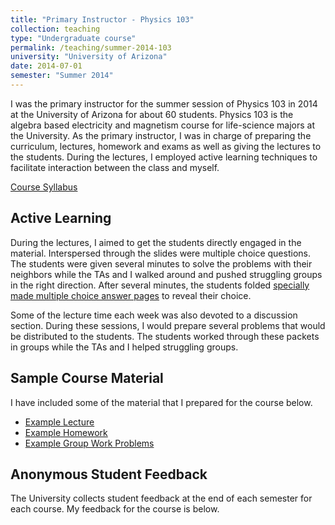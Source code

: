 ```yaml
---
title: "Primary Instructor - Physics 103"
collection: teaching
type: "Undergraduate course"
permalink: /teaching/summer-2014-103
university: "University of Arizona"
date: 2014-07-01
semester: "Summer 2014"
---
```


I was the primary instructor for the summer session of Physics 103 in 2014 at the University of Arizona for about 60 students. 
Physics 103 is the algebra based electricity and magnetism course for life-science majors at the University. 
As the primary instructor, I was in charge of preparing the curriculum, lectures, homework and exams as well as giving the lectures to the students. 
During the lectures, I employed active learning techniques to facilitate interaction between the class and myself.

[Course Syllabus](../../files/summer14_material/103_syllabus.pdf)

## Active Learning
During the lectures, I aimed to get the students directly engaged in the material.
Interspersed through the slides were multiple choice questions.
The students were given several minutes to solve the problems with their neighbors while the TAs and I walked around and pushed struggling groups in the right direction.
After several minutes, the students folded [specially made multiple choice answer pages](../../files/summer14_material/response_card_BW.jpg) to reveal their choice.

Some of the lecture time each week was also devoted to a discussion section.
During these sessions, I would prepare several problems that would be distributed to the students.
The students worked through these packets in groups while the TAs and I helped struggling groups.

## Sample Course Material
I have included some of the material that I prepared for the course below.

- [Example Lecture](../../files/summer14_material/103_example_lecture.pdf)
- [Example Homework](../../files/summer14_material/103_homework_example.pdf)
- [Example Group Work Problems](../../files/summer14_material/group_discussion_problems_example.pdf)

## Anonymous Student Feedback
The University collects student feedback at the end of each semester for each course.
My feedback for the course is below.

